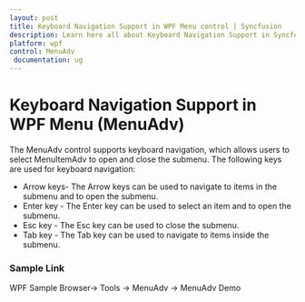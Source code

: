 ```yaml
---
layout: post
title: Keyboard Navigation Support in WPF Menu control | Syncfusion
description: Learn here all about Keyboard Navigation Support in Syncfusion WPF Menu (MenuAdv) control, its elements and more details.
platform: wpf
control: MenuAdv
 documentation: ug
---
```


# Keyboard Navigation Support in WPF Menu (MenuAdv)

The MenuAdv control supports keyboard navigation, which allows users to select MenuItemAdv to open and close the submenu. The following keys are used for keyboard navigation:

* Arrow keys- The Arrow keys can be used to navigate to items in the submenu and to open the submenu.
* Enter key - The Enter key can be used to select an item and to open the submenu.
* Esc key - The Esc key can be used to close the submenu.
* Tab key - The Tab key can be used to navigate to items inside the submenu.

### Sample Link

WPF Sample Browser-> Tools -> MenuAdv -> MenuAdv Demo

